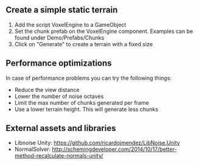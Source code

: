 ## Create a simple static terrain
1. Add the script VoxelEngine to a GameObject
2. Set the chunk prefab on the VoxelEngine component. Examples can be found under Demo/Prefabs/Chunks
3. Click on "Generate" to create a terrain with a fixed size

## Performance optimizations
In case of performance problems you can try the following things:
- Reduce the view distance
- Lower the number of noise octaves
- Limit the max number of chunks generated per frame
- Use a lower terrain height. This will generate less chunks

## External assets and libraries
- Libnoise Unity: https://github.com/ricardojmendez/LibNoise.Unity
- NormalSolver: http://schemingdeveloper.com/2014/10/17/better-method-recalculate-normals-unity/